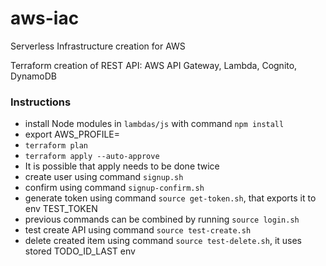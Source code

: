 # aws-iac
Serverless Infrastructure creation for AWS

Terraform creation of REST API: AWS API Gateway, Lambda, Cognito, DynamoDB

### Instructions
- install Node modules in `lambdas/js` with command `npm install`
- export AWS_PROFILE=<profile-name>
- `terraform plan`
- `terraform apply --auto-approve`
- It is possible that apply needs to be done twice
- create user using command `signup.sh`
- confirm using command `signup-confirm.sh`
- generate token using command `source get-token.sh`, that exports it to env TEST_TOKEN
- previous commands can be combined by running `source login.sh`
- test create API using command `source test-create.sh`
- delete created item using command `source test-delete.sh`, it uses stored TODO_ID_LAST env
